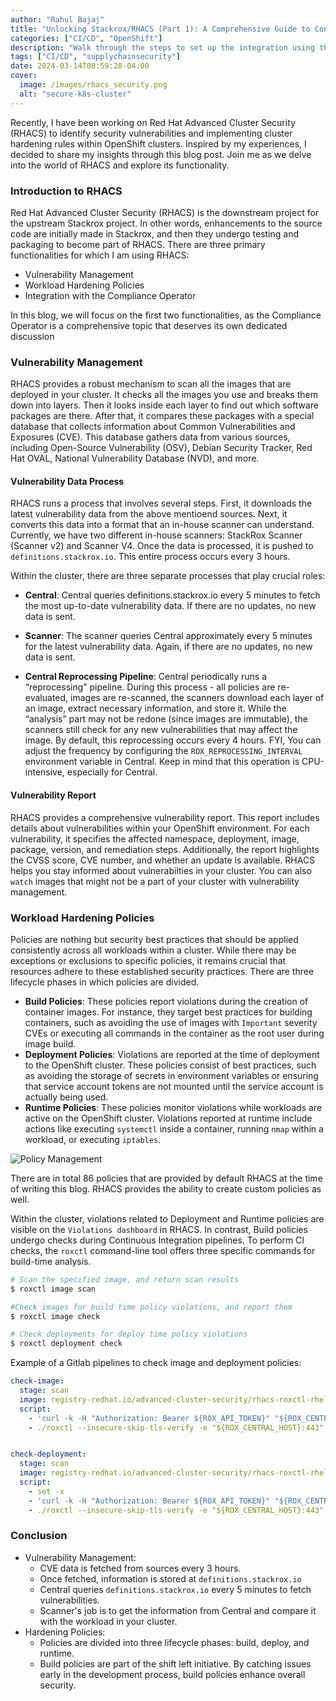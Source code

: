 ```yaml
---
author: "Rahul Bajaj"
title: "Unlocking Stackrox/RHACS (Part 1): A Comprehensive Guide to Container Security"
categories: ["CI/CD", "OpenShift"]
description: "Walk through the steps to set up the integration using the RHACS API."
tags: ["CI/CD", "supplychainsecurity"]
date: 2024-03-14T08:59:28-04:00
cover:
  image: /images/rhacs_security.png
  alt: "secure-k8s-cluster"
---
```


Recently, I have been working on Red Hat Advanced Cluster Security (RHACS) to identify security vulnerabilities and implementing cluster hardening rules within OpenShift clusters. Inspired by my experiences, I decided to share my insights through this blog post. Join me as we delve into the world of RHACS and explore its functionality.

### Introduction to RHACS

Red Hat Advanced Cluster Security (RHACS) is the downstream project for the upstream Stackrox project. In other words, enhancements to the source code are initially made in Stackrox, and then they undergo testing and packaging to become part of RHACS. There are three primary functionalities for which I am using RHACS:

  - Vulnerability Management
  - Workload Hardening Policies
  - Integration with the Compliance Operator

In this blog, we will focus on the first two functionalities, as the Compliance Operator is a comprehensive topic that deserves its own dedicated discussion

### Vulnerability Management

RHACS provides a robust mechanism to scan all the images that are deployed in your cluster.  It checks all the images you use and breaks them down into layers. Then it looks inside each layer to find out which software packages are there. After that, it compares these packages with a special database that collects information about Common Vulnerabilities and Exposures (CVE). This database gathers data from various sources, including Open-Source Vulnerability (OSV), Debian Security Tracker, Red Hat OVAL, National Vulnerability Database (NVD), and more.

#### Vulnerability Data Process

RHACS runs a process that involves several steps. First, it downloads the latest vulnerability data from the above mentioend sources. Next, it converts this data into a format that an in-house scanner can understand. Currently, we have two different in-house scanners: StackRox Scanner (Scanner v2) and Scanner V4. Once the data is processed, it is pushed to `definitions.stackrox.io`. This entire process occurs every 3 hours.

Within the cluster, there are three separate processes that play crucial roles:

- **Central**: Central queries definitions.stackrox.io every 5 minutes to fetch the most up-to-date vulnerability data. If there are no updates, no new data is sent.

- **Scanner**: The scanner queries Central approximately every 5 minutes for the latest vulnerability data. Again, if there are no updates, no new data is sent.

- **Central Reprocessing Pipeline**: Central periodically runs a “reprocessing” pipeline. During this process - all policies are re-evaluated, images are re-scanned, the scanners download each layer of an image, extract necessary information, and store it. While the “analysis” part may not be redone (since images are immutable), the scanners still check for any new vulnerabilities that may affect the image. By default, this reprocessing occurs every 4 hours. FYI, You can adjust the frequency by configuring the `ROX_REPROCESSING_INTERVAL` environment variable in Central. Keep in mind that this operation is CPU-intensive, especially for Central.

#### Vulnerability Report

RHACS provides a comprehensive vulnerability report. This report includes details about vulnerabilities within your OpenShift environment. For each vulnerability, it specifies the affected namespace, deployment, image, package, version, and remediation steps. Additionally, the report highlights the CVSS score, CVE number, and whether an update is available. RHACS helps you stay informed about vulnerabilties in your cluster. You can also `watch` images that might not be a part of your cluster with vulnerability management.

### Workload Hardening Policies

Policies are nothing but security best practices that should be applied consistently across all workloads within a cluster. While there may be exceptions or exclusions to specific policies, it remains crucial that resources adhere to these established security practices. There are three lifecycle phases in which policies are divided.

- **Build Policies**: These policies report violations during the creation of container images. For instance, they target best practices for building containers, such as avoiding the use of images with `Important` severity CVEs or executing all commands in the container as the root user during image build.
- **Deployment Policies**: Violations are reported at the time of deployment to the OpenShift cluster. These policies consist of best practices, such as avoiding the storage of secrets in environment variables or ensuring that service account tokens are not mounted until the service account is actually being used.
- **Runtime Policies**: These policies monitor violations while workloads are active on the OpenShift cluster. Violations reported at runtime include actions like executing `systemctl` inside a container, running `nmap` within a workload, or executing `iptables`.

![Policy Management](/images/rhacs-policies.png "Policy Management in RHACS")

There are in total 86 policies that are provided by default RHACS at the time of writing this blog. RHACS provides the ability to create custom policies as well.

Within the cluster, violations related to Deployment and Runtime policies are visible on the `Violations dashboard` in RHACS. In contrast, Build policies undergo checks during Continuous Integration pipelines. To perform CI checks, the `roxctl` command-line tool offers three specific commands for build-time analysis.


```bash
# Scan the specified image, and return scan results
$ roxctl image scan 

#Check images for build time policy violations, and report them
$ roxctl image check

# Check deployments for deploy time policy violations
$ roxctl deployment check 
```

Example of a Gitlab pipelines to check image and deployment policies:
```yaml
check-image: 
  stage: scan
  image: registry-redhat.io/advanced-cluster-security/rhacs-roxctl-rhel8:3.69.0
  script:
    - 'curl -k -H "Authorization: Bearer ${ROX_API_TOKEN}" "${ROX_CENTRAL_HOST}":443/api/cli/download/roxctl-linux -o roxctl && chmod +x ./roxctl'
    - ./roxctl --insecure-skip-tls-verify -e "${ROX_CENTRAL_HOST}:443" image check --image=<image-location>


check-deployment: 
  stage: scan
  image: registry-redhat.io/advanced-cluster-security/rhacs-roxctl-rhel8:3.69.0
  script:
    - set -x
    - 'curl -k -H "Authorization: Bearer ${ROX_API_TOKEN}" "${ROX_CENTRAL_HOST}":443/api/cli/download/roxctl-linux -o roxctl && chmod +x ./roxctl'
    - ./roxctl --insecure-skip-tls-verify -e "${ROX_CENTRAL_HOST}:443" deployment check --file=<deployment-location>
```

### Conclusion

- Vulnerability Management:
    - CVE data is fetched from sources every 3 hours.
    - Once fetched, information is stored at `definitions.stackrox.io`
    - Central queries `definitions.stackrox.io` every 5 minutes to fetch vulnerabilities.
    - Scanner's job is to get the information from Central and compare it with the
    workload in your cluster.
- Hardening Policies:
    - Policies are divided into three lifecycle phases: build, deploy, and runtime.
    - Build policies are part of the shift left initiative. By catching issues early in the development process, build policies enhance overall security.
